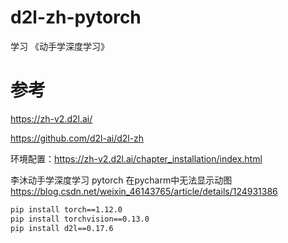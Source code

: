 # d2l-zh-pytorch
学习 《动手学深度学习》

# 参考
https://zh-v2.d2l.ai/

https://github.com/d2l-ai/d2l-zh

环境配置：https://zh-v2.d2l.ai/chapter_installation/index.html


         
李沐动手学深度学习 pytorch 在pycharm中无法显示动图
https://blog.csdn.net/weixin_46143765/article/details/124931386


```bash
pip install torch==1.12.0
pip install torchvision==0.13.0
pip install d2l==0.17.6
```